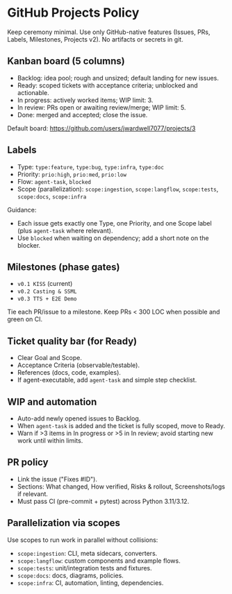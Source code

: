 # GitHub Projects Policy

Keep ceremony minimal. Use only GitHub-native features (Issues, PRs, Labels, Milestones, Projects v2). No artifacts or secrets in git.

## Kanban board (5 columns)

- Backlog: idea pool; rough and unsized; default landing for new issues.
- Ready: scoped tickets with acceptance criteria; unblocked and actionable.
- In progress: actively worked items; WIP limit: 3.
- In review: PRs open or awaiting review/merge; WIP limit: 5.
- Done: merged and accepted; close the issue.

Default board: <https://github.com/users/jwardwell7077/projects/3>

## Labels

- Type: `type:feature`, `type:bug`, `type:infra`, `type:doc`
- Priority: `prio:high`, `prio:med`, `prio:low`
- Flow: `agent-task`, `blocked`
- Scope (parallelization): `scope:ingestion`, `scope:langflow`, `scope:tests`, `scope:docs`, `scope:infra`

Guidance:
- Each issue gets exactly one Type, one Priority, and one Scope label (plus `agent-task` where relevant).
- Use `blocked` when waiting on dependency; add a short note on the blocker.

## Milestones (phase gates)

- `v0.1 KISS` (current)
- `v0.2 Casting & SSML`
- `v0.3 TTS + E2E Demo`

Tie each PR/issue to a milestone. Keep PRs < 300 LOC when possible and green on CI.

## Ticket quality bar (for Ready)

- Clear Goal and Scope.
- Acceptance Criteria (observable/testable).
- References (docs, code, examples).
- If agent-executable, add `agent-task` and simple step checklist.

## WIP and automation

- Auto-add newly opened issues to Backlog.
- When `agent-task` is added and the ticket is fully scoped, move to Ready.
- Warn if >3 items in In progress or >5 in In review; avoid starting new work until within limits.

## PR policy

- Link the issue ("Fixes #ID").
- Sections: What changed, How verified, Risks & rollout, Screenshots/logs if relevant.
- Must pass CI (pre-commit + pytest) across Python 3.11/3.12.

## Parallelization via scopes

Use scopes to run work in parallel without collisions:

- `scope:ingestion`: CLI, meta sidecars, converters.
- `scope:langflow`: custom components and example flows.
- `scope:tests`: unit/integration tests and fixtures.
- `scope:docs`: docs, diagrams, policies.
- `scope:infra`: CI, automation, linting, dependencies.

